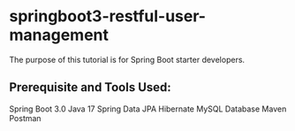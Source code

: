 # springboot3-restful-user-management
The purpose of this tutorial is for Spring Boot starter developers.

## Prerequisite and Tools Used:
Spring Boot 3.0
Java 17
Spring Data JPA
Hibernate
MySQL Database
Maven
Postman

